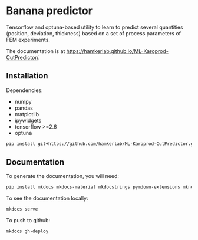 # Banana predictor

Tensorflow and optuna-based utility to learn to predict several quantities (position, deviation, thickness) based on a set of process parameters of FEM experiments.

The documentation is at <https://hamkerlab.github.io/ML-Karoprod-CutPredictor/>. 

## Installation

Dependencies:

* numpy 
* pandas
* matplotlib
* ipywidgets
* tensorflow >=2.6
* optuna

```bash
pip install git+https://github.com/hamkerlab/ML-Karoprod-CutPredictor.git@master
```

## Documentation


To generate the documentation, you will need:

```bash
pip install mkdocs mkdocs-material mkdocstrings pymdown-extensions mknotebooks
```

To see the documentation locally:

```bash
mkdocs serve
```

To push to github:

```bash
mkdocs gh-deploy
```